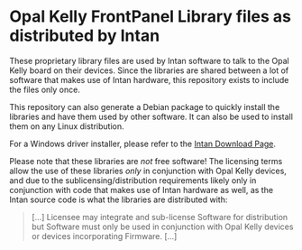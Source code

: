# Opal Kelly FrontPanel Library files as distributed by Intan

These proprietary library files are used by Intan software to talk to the Opal Kelly board
on their devices. Since the libraries are shared between a lot of software that makes use of
Intan hardware, this repository exists to include the files only once.

This repository can also generate a Debian package to quickly install the libraries and have
them used by other software.
It can also be used to install them on any Linux distribution.

For a Windows driver installer, please refer to the [Intan Download Page](http://intantech.com/downloads.html).

Please note that these libraries are *not* free software!
The licensing terms allow the use of these libraries *only* in conjunction with Opal Kelly devices, and due to
the sublicensing/distribution requirements likely only in conjunction with code that makes use of Intan hardware
as well, as the Intan source code is what the libraries are distributed with:

> [...] Licensee may integrate and sub-license Software for
distribution but Software must only be used in conjunction with Opal Kelly devices or devices
incorporating Firmware. [...]
